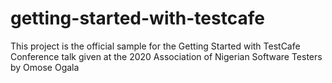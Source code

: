 # getting-started-with-testcafe

This project is the official sample for the Getting Started with TestCafe Conference talk given at the 2020 Association of Nigerian Software Testers by Omose Ogala

